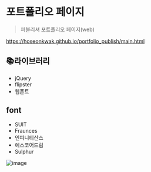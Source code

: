 # 포트폴리오 페이지

> 퍼블리셔 포트폴리오 페이지(web)

https://hoseonkwak.github.io/portfolio_publish/main.html

## 📚라이브러리

- jQuery
- flipster
- 웹폰트

## font

- SUIT
- Fraunces
- 인피니티산스
- 에스코어드림
- Sulphur

![image](https://user-images.githubusercontent.com/71688127/199435472-b054ebf5-18e7-49a0-add1-c9a60fcac860.png)
